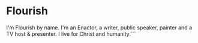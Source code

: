 # Flourish
I'm Flourish by name.  I'm an Enactor, a writer, public speaker, painter and a TV host &amp; presenter.    I live for Christ and humanity.```
